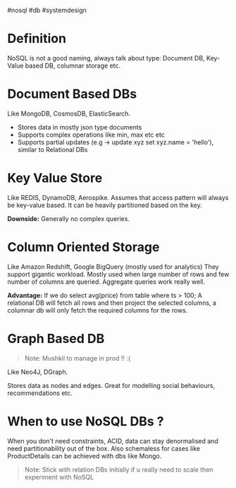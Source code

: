 #nosql #db #systemdesign 
# Definition
NoSQL is not a good naming, always talk about type: Document DB, Key-Value based DB, columnar storage etc.
# Document Based DBs
Like MongoDB, CosmosDB, ElasticSearch.
- Stores data in mostly json type documents
- Supports complex operations like min, max etc etc
- Supports partial updates (e.g -> update xyz set xyz.name = 'hello'), similar to Relational DBs
# Key Value Store
Like REDIS, DynamoDB, Aerospike.
Assumes that access pattern will always be key-value based. It can be heavily partitioned based on the key. 

**Downside:** Generally no complex queries.
# Column Oriented Storage
Like Amazon Redshift, Google BigQuery (mostly used for analytics)
They support gigantic workload. Mostly used when large number of rows and few number of columns are queried. Aggregate queries work really well.

**Advantage:** If we do select avg(price) from table where ts > 100; A relational DB will fetch all rows and then project the selected columns, a columnar db will only fetch the required columns for the rows.
# Graph Based DB
>Note: Mushkil to manage in prod !! :(

Like Neo4J, DGraph.

Stores data as nodes and edges. Great for modelling social behaviours, recommendations etc.
# When to use NoSQL DBs ?
When you don't need constraints, ACID, data can stay denormalised and need partitionability out of the box. Also schemaless for cases like ProductDetails can be achieved with dbs like Mongo.
>Note: Stick with relation DBs initially if u really need to scale then experiment with NoSQL


